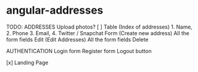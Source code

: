 # angular-addresses

TODO:
ADDRESSES
    Upload photos?
[ ] Table (Index of addresses)
        1. Name,
        2. Phone
        3. Email,
        4. Twitter / Snapchat
    Form (Create new address)
        All the form fields
    Edit (Edit Addresses)
        All the form fields
    Delete

AUTHENTICATION
    Login form
    Register form
    Logout button

[x] Landing Page
